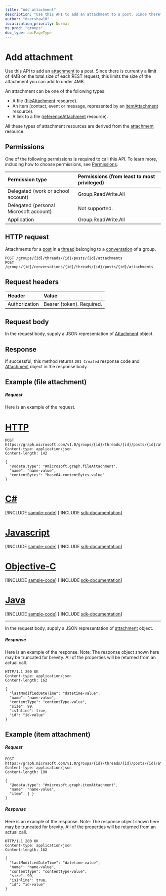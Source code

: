 ```yaml
---
title: "Add attachment"
description: "Use this API to add an attachment to a post. Since there"
author: "dkershaw10"
localization_priority: Normal
ms.prod: "groups"
doc_type: apiPageType
---
```


# Add attachment

Use this API to add an [attachment](../resources/attachment.md) to a post. Since there
is currently a limit of 4MB on the total size of each REST request, this limits the size of the attachment
you can add to under 4MB.

An attachment can be one of the following types:

* A file ([fileAttachment](../resources/fileattachment.md) resource).
* An item (contact, event or message, represented by an [itemAttachment](../resources/itemattachment.md) resource).
* A link to a file ([referenceAttachment](../resources/referenceattachment.md) resource).

All these types of attachment resources are derived from the [attachment](../resources/attachment.md)
resource. 

## Permissions
One of the following permissions is required to call this API. To learn more, including how to choose permissions, see [Permissions](/graph/permissions-reference).

|Permission type      | Permissions (from least to most privileged)              |
|:--------------------|:---------------------------------------------------------|
|Delegated (work or school account) | Group.ReadWrite.All    |
|Delegated (personal Microsoft account) | Not supported.    |
|Application | Group.ReadWrite.All |

## HTTP request
<!-- { "blockType": "ignored" } -->
Attachments for a [post](../resources/post.md) in a [thread](../resources/conversationthread.md) belonging to a [conversation](../resources/conversation.md) of a group.
```http
POST /groups/{id}/threads/{id}/posts/{id}/attachments
POST /groups/{id}/conversations/{id}/threads/{id}/posts/{id}/attachments
```
## Request headers
| Header       | Value |
|:---------------|:--------|
| Authorization  | Bearer {token}. Required.  |

## Request body
In the request body, supply a JSON representation of [Attachment](../resources/attachment.md) object.

## Response

If successful, this method returns `201 Created` response code and [Attachment](../resources/attachment.md) object in the response body.

## Example (file attachment)

##### Request
Here is an example of the request.

# [HTTP](#tab/http)
<!-- {
  "blockType": "request",
  "name": "create_file_attachment_from_post"
}-->
```http
POST https://graph.microsoft.com/v1.0/groups/{id}/threads/{id}/posts/{id}/attachments
Content-type: application/json
Content-length: 142

{
  "@odata.type": "#microsoft.graph.fileAttachment",
  "name": "name-value",
  "contentBytes": "base64-contentBytes-value"
}
```
# [C#](#tab/csharp)
[!INCLUDE [sample-code](../includes/snippets/csharp/create-file-attachment-from-post-csharp-snippets.md)]
[!INCLUDE [sdk-documentation](../includes/snippets/snippets-sdk-documentation-link.md)]

# [Javascript](#tab/javascript)
[!INCLUDE [sample-code](../includes/snippets/javascript/create-file-attachment-from-post-javascript-snippets.md)]
[!INCLUDE [sdk-documentation](../includes/snippets/snippets-sdk-documentation-link.md)]

# [Objective-C](#tab/objc)
[!INCLUDE [sample-code](../includes/snippets/objc/create-file-attachment-from-post-objc-snippets.md)]
[!INCLUDE [sdk-documentation](../includes/snippets/snippets-sdk-documentation-link.md)]

# [Java](#tab/java)
[!INCLUDE [sample-code](../includes/snippets/java/create-file-attachment-from-post-java-snippets.md)]
[!INCLUDE [sdk-documentation](../includes/snippets/snippets-sdk-documentation-link.md)]

---


In the request body, supply a JSON representation of [attachment](../resources/attachment.md) object.

##### Response
Here is an example of the response. Note: The response object shown here may be truncated for brevity. All of the properties will be returned from an actual call.
<!-- {
  "blockType": "response",
  "truncated": true,
  "@odata.type": "microsoft.graph.attachment"
} -->
```http
HTTP/1.1 200 OK
Content-type: application/json
Content-length: 162

{
  "lastModifiedDateTime": "datetime-value",
  "name": "name-value",
  "contentType": "contentType-value",
  "size": 99,
  "isInline": true,
  "id": "id-value"
}
```

## Example (item attachment)

##### Request

<!-- { "blockType": "ignored" } -->

```http
POST https://graph.microsoft.com/v1.0/groups/{id}/threads/{id}/posts/{id}/attachments
Content-type: application/json
Content-length: 100

{
  "@odata.type": "#microsoft.graph.itemAttachment",
  "name": "name-value",
  "item": { }
}
```


##### Response
Here is an example of the response. Note: The response object shown here may be truncated for brevity. All of the properties will be returned from an actual call.
<!-- {
  "blockType": "response",
  "truncated": true,
  "@odata.type": "microsoft.graph.attachment"
} -->
```http
HTTP/1.1 200 OK
Content-type: application/json
Content-length: 162

{
  "lastModifiedDateTime": "datetime-value",
  "name": "name-value",
  "contentType": "contentType-value",
  "size": 99,
  "isInline": true,
  "id": "id-value"
}
```


<!-- uuid: 8fcb5dbc-d5aa-4681-8e31-b001d5168d79
2015-10-25 14:57:30 UTC -->
<!-- {
  "type": "#page.annotation",
  "description": "Create Attachment",
  "keywords": "",
  "section": "documentation",
  "tocPath": "",
  "suppressions": [
  ]
}-->
